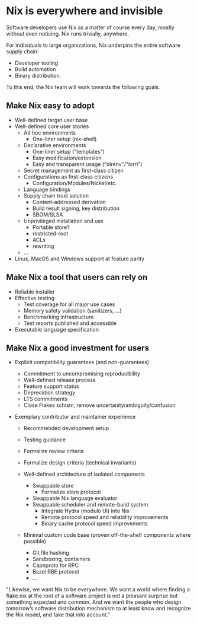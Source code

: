 # Nix is everywhere and invisible

Software developers use Nix as a matter of course every day, mostly without even noticing.
Nix runs trivially, anywhere.

For individuals to large organizations, Nix underpins the entire software supply chain:
- Developer tooling
- Build automation
- Binary distribution.

To this end, the Nix team will work towards the following goals.

## Make Nix easy to adopt

  - Well-defined target user base
  - Well-defined core user stories
    - Ad hoc environments
        - One-liner setup (nix-shell)
    - Declarative environments
        - One-liner setup ("templates")
        - Easy modification/extension
        - Easy and transparent usage ("direnv"/"lorri")
    - Secret management as first-class citizen
    - Configurations as first-class citizens
        - Configuration/Modules/Nickel/etc.
    - Language bindings
    - Supply chain trust solution
        - Content-addressed derivation
        - Build result signing, key distribution
        - SBOM/SLSA
    - Unprivileged installation and use
        <!-- valentin: this needs clarification, I still don't know what rewriting is -->
        - Portable store?
        - restricted-root
        - ACLs
        - rewriting
    - ...
  - Linux, MacOS and Windows support at feature parity

## Make Nix a tool that users can rely on

  - Reliable installer
  - Effective testing
    - Test coverage for all major use cases
    - Memory safety validation (sanitizers, ...)
    - Benchmarking infrastructure
    - Test reports published and accessible
  - Executable language specification
 
## Make Nix a good investment for users

  - Explicit compatibility guarantees (and non-guarantees)
    - Commitment to uncompromising reproducibility
    - Well-defined release process
    - Feature support status
    - Deprecation strategy
    - LTS commitments
    - Close Flakes schism, remove uncertanity/ambiguity/confusion

  - Exemplary contributor and maintainer experience
    - Recommended development setup
    - Testing guidance
    - Formalize review criteria
    - Formalize design criteria (technical invariants)
    - Well-defined architecture of isolated components
        - Swappable store
          - Formalize store protocol
        - Swappable Nix language evaluator
        - Swappable scheduler and remote-build system
            - Integrate Hydra (modulo UI) into Nix
            - Remote protocol speed and reliability improvements
            - Binary cache protocol speed improvements

    - Minimal custom code base (proven off-the-shelf components where possible)
      - Git file hashing
      - Sandboxing, containers
      - Capnproto for RPC
      - Bazel RBE protocol
      - ...

    
<!-- roberth after meeting, feel free to remove when processed: be the binary distribution method of choice for dev tooling, such as IDE plugins that bundle their own binaries (needs Nix (libstore? installer?) to run trivially, anywhere) -->
<!-- valentin: see the top-level goal above, does that match your idea? -->
<!-- valentin: the architectural aspects seem to be dispersed a bit. I still think all the component notes should belong to one goal and rearranged accordingly. -->


"Likewise, we want Nix to be everywhere. We want a world where finding a flake.nix at the root of a software project is not a pleasant surprise but something expected and common. And we want the people who design tomorrow’s software distribution mechanism to at least know and recognize the Nix model, and take that into account."
